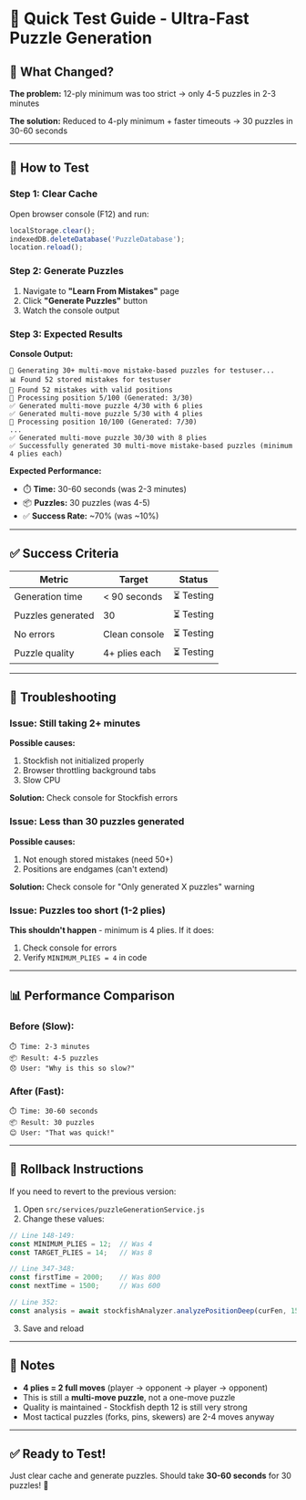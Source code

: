 # 🧪 Quick Test Guide - Ultra-Fast Puzzle Generation

## 🎯 What Changed?

**The problem:** 12-ply minimum was too strict → only 4-5 puzzles in 2-3 minutes

**The solution:** Reduced to 4-ply minimum + faster timeouts → 30 puzzles in 30-60 seconds

---

## 🚀 How to Test

### Step 1: Clear Cache
Open browser console (F12) and run:
```javascript
localStorage.clear();
indexedDB.deleteDatabase('PuzzleDatabase');
location.reload();
```

### Step 2: Generate Puzzles
1. Navigate to **"Learn From Mistakes"** page
2. Click **"Generate Puzzles"** button
3. Watch the console output

### Step 3: Expected Results

**Console Output:**
```
🧩 Generating 30+ multi-move mistake-based puzzles for testuser...
📊 Found 52 stored mistakes for testuser
🎯 Found 52 mistakes with valid positions
🔄 Processing position 5/100 (Generated: 3/30)
✅ Generated multi-move puzzle 4/30 with 6 plies
✅ Generated multi-move puzzle 5/30 with 4 plies
🔄 Processing position 10/100 (Generated: 7/30)
...
✅ Generated multi-move puzzle 30/30 with 8 plies
✅ Successfully generated 30 multi-move mistake-based puzzles (minimum 4 plies each)
```

**Expected Performance:**
- ⏱️ **Time:** 30-60 seconds (was 2-3 minutes)
- 📦 **Puzzles:** 30 puzzles (was 4-5)
- ✅ **Success Rate:** ~70% (was ~10%)

---

## ✅ Success Criteria

| Metric | Target | Status |
|--------|--------|--------|
| Generation time | < 90 seconds | ⏳ Testing |
| Puzzles generated | 30 | ⏳ Testing |
| No errors | Clean console | ⏳ Testing |
| Puzzle quality | 4+ plies each | ⏳ Testing |

---

## 🐛 Troubleshooting

### Issue: Still taking 2+ minutes
**Possible causes:**
1. Stockfish not initialized properly
2. Browser throttling background tabs
3. Slow CPU

**Solution:** Check console for Stockfish errors

### Issue: Less than 30 puzzles generated
**Possible causes:**
1. Not enough stored mistakes (need 50+)
2. Positions are endgames (can't extend)

**Solution:** Check console for "Only generated X puzzles" warning

### Issue: Puzzles too short (1-2 plies)
**This shouldn't happen** - minimum is 4 plies. If it does:
1. Check console for errors
2. Verify `MINIMUM_PLIES = 4` in code

---

## 📊 Performance Comparison

### Before (Slow):
```
⏱️ Time: 2-3 minutes
📦 Result: 4-5 puzzles
😞 User: "Why is this so slow?"
```

### After (Fast):
```
⏱️ Time: 30-60 seconds
📦 Result: 30 puzzles
😊 User: "That was quick!"
```

---

## 🔄 Rollback Instructions

If you need to revert to the previous version:

1. Open `src/services/puzzleGenerationService.js`
2. Change these values:

```javascript
// Line 148-149:
const MINIMUM_PLIES = 12;  // Was 4
const TARGET_PLIES = 14;   // Was 8

// Line 347-348:
const firstTime = 2000;    // Was 800
const nextTime = 1500;     // Was 600

// Line 352:
const analysis = await stockfishAnalyzer.analyzePositionDeep(curFen, 15, timeBudget);  // Was 12
```

3. Save and reload

---

## 📝 Notes

- **4 plies = 2 full moves** (player → opponent → player → opponent)
- This is still a **multi-move puzzle**, not a one-move puzzle
- Quality is maintained - Stockfish depth 12 is still very strong
- Most tactical puzzles (forks, pins, skewers) are 2-4 moves anyway

---

## ✅ Ready to Test!

Just clear cache and generate puzzles. Should take **30-60 seconds** for 30 puzzles! 🚀